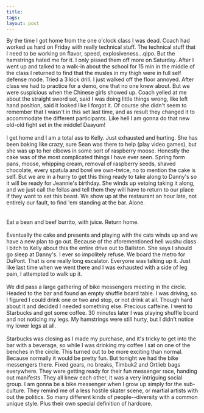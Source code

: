```yaml
---
title: 
tags: 
layout: post
---
```

By the time I got home from the one o'clock class I was dead.  Coach had worked us hard on Friday with really technical stuff.  The technical stuff that I need to be working on flavor, speed, explosiveness...qipo.  But the hamstrings hated me for it.  I only pissed them off more on Saturday.  After I went up and talked to a walk-in about the school for 15 min in the middle of the class I returned to find that the musles in my thigh were in full self defense mode.  Tried a 3 kick drill.  I just walked off the floor annoyed.  After class we had to practice for a demo, one that no one knew about.  But we were suspicious when the Chinese girls showed up.  Coach yelled at me about the straight sword set, said I was doing little things wrong, like left hand position, said it looked like I forgot it.  Of course she didn't seem to remember that I wasn't in this set last time, and as  result they changed it to accommodate the different participants.  Like hell I am gonna do that new old-old fight set in the middle! Daayum!<br /><br />I get home and I am a total ass to Kelly.  Just exhausted and hurting.  She has been baking like crazy, sure Sean was there to help (play video games), but she was up to her elbows in some sort of raspberry moose.  Honestly the cake was of the most complicated things I have ever seen.   Spring form pans, moose, whipping cream, removal of raspberry seeds, shaved chocolate, every spatula and bowl we own-twice, no to mention the cake is self.  But we are in a hurry to get this thing ready to take along to Danny's so it will be ready for Jeannie's birthday. She winds up vetoing taking it along, and we just call the fellas and tell them they will have to return to our place if they want to eat this beast.  We show up at the restaurant an hour late, not entirely our fault, to find 'em standing at the bar. Alone.  <br /><br />Eat a bean and beef burrito, with juice.  Return home.<br /><br />Eventually the cake and presents and playing with the cats winds up and we have a new plan to go out.  Because of the aforementioned hell wushu class I bitch to Kelly about this the entire drive out to Ballston. She says I should go sleep at Danny's. I ever so impolitely refuse.  We board the metro for DuPont.  That is one really long escalator. Everyone was talking up it.  Just like last time when we went there and I was exhausted with a side of leg pain, I attempted to walk up it.<br /><br />We did pass a large gathering of bike messengers meeting in the circle.  Headed to the bar and found an empty shuffle board table.  I was driving, so I figured I could drink one or two and stop, or not drink at all.  Though hard about it and decided I needed something else.  Precious caffeine.  I went to Starbucks and got some coffee.  30 minutes later I was playing shuffle board and not noticing my legs.  My hamstrings were still hurty, but I didn't notice my lower legs at all. <br /><br />Starbucks was closing as I made my purchase, and it's tricky to get into the bar with a beverage, so while I was drinking my coffee I sat on one of the benches in the circle. This turned out to be more exciting than normal.  Because normally it would be pretty fun.  But tonight we had the bike messengers there.  Fixed gears, no breaks, Timbuk2 and Ortlieb bags everywhere.  They were getting ready for their fun messenger race, handing out manifests. They all knew each other, it was a very intriguing social group.  I am gonna be a bike messenger when I grow up simply for the sub-culture.  They remind me of a less hostile skater scene, or martial artists with out the politics.  So many different kinds of people--diversity with a common unique style.  Plus their own special definition of hardcore.
